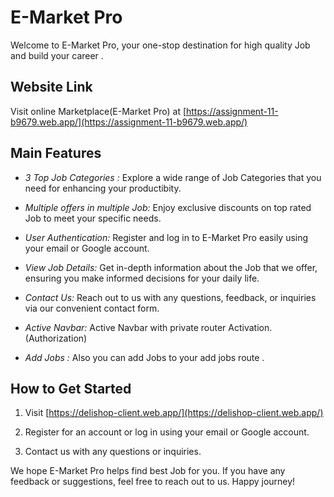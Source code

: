 # E-Market Pro

Welcome to E-Market Pro, your one-stop destination for high quality Job and build your career .

## Website Link

Visit online Marketplace(E-Market Pro) at [https://assignment-11-b9679.web.app/](https://assignment-11-b9679.web.app/)

## Main Features

- *3 Top Job Categories :* Explore a wide range of Job Categories that you need for enhancing your productibity.

- *Multiple offers in multiple Job:* Enjoy exclusive discounts on top rated Job to meet your specific needs.

- *User Authentication:* Register and log in to E-Market Pro easily using your email or Google account.

- *View Job Details:* Get in-depth information about the Job that we offer, ensuring you make informed decisions for your daily life.

- *Contact Us:* Reach out to us with any questions, feedback, or inquiries via our convenient contact form.

- *Active Navbar:* Active Navbar with private router Activation. (Authorization)

- *Add Jobs :* Also you can add Jobs to your add jobs route .

## How to Get Started

1. Visit [https://delishop-client.web.app/](https://delishop-client.web.app/)
2. Register for an account or log in using your email or Google account.

3. Contact us with any questions or inquiries.

We hope E-Market Pro helps find best Job for you. If you have any feedback or suggestions, feel free to reach out to us. Happy journey!


